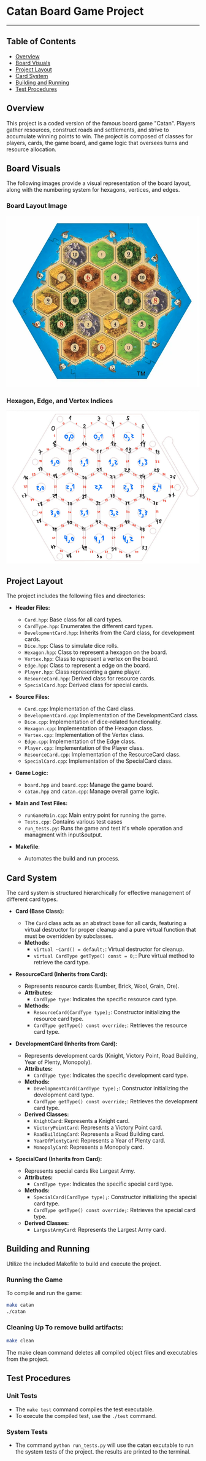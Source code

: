 <!-- * Author: Noam Saida -->
<!-- ID: 212631071 -->
<!-- * Email: noamsayada1@gmail.com -->

# Catan Board Game Project

---

## Table of Contents
- [Overview](#overview)
- [Board Visuals](#board-visuals)
- [Project Layout](#project-layout)
- [Card System](#card-system)
- [Building and Running](#building-and-running)
- [Test Procedures](#test-procedures)

## Overview
This project is a coded version of the famous board game "Catan". Players gather resources, construct roads and settlements, and strive to accumulate winning points to win. The project is composed of classes for players, cards, the game board, and game logic that oversees turns and resource allocation.

## Board Visuals

The following images provide a visual representation of the board layout, along with the numbering system for hexagons, vertices, and edges.

### Board Layout Image
![Board Layout](Board%20Images/board.png)

### Hexagon, Edge, and Vertex Indices
![Hexagon, Edge, and Vertex Indices](Board%20Images/Board%20Indices.png)

## Project Layout
The project includes the following files and directories:

- **Header Files:**
    - `Card.hpp`: Base class for all card types.
    - `CardType.hpp`: Enumerates the different card types.
    - `DevelopmentCard.hpp`: Inherits from the Card class, for development cards.
    - `Dice.hpp`: Class to simulate dice rolls.
    - `Hexagon.hpp`: Class to represent a hexagon on the board.
    - `Vertex.hpp`: Class to represent a vertex on the board.
    - `Edge.hpp`: Class to represent a edge on the board.
    - `Player.hpp`: Class representing a game player.
    - `ResourceCard.hpp`: Derived class for resource cards.
    - `SpecialCard.hpp`: Derived class for special cards.

- **Source Files:**
    - `Card.cpp`: Implementation of the Card class.
    - `DevelopmentCard.cpp`: Implementation of the DevelopmentCard class.
    - `Dice.cpp`: Implementation of dice-related functionality.
    - `Hexagon.cpp`: Implementation of the Hexagon class.
    - `Vertex.cpp`: Implementation of the Vertex class.
    - `Edge.cpp`: Implementation of the Edge class.
    - `Player.cpp`: Implementation of the Player class.
    - `ResourceCard.cpp`: Implementation of the ResourceCard class.
    - `SpecialCard.cpp`: Implementation of the SpecialCard class.

- **Game Logic:**
    - `board.hpp` and `board.cpp`: Manage the game board.
    - `catan.hpp` and `catan.cpp`: Manage overall game logic.

- **Main and Test Files:**
    - `runGameMain.cpp`: Main entry point for running the game.
    - `Tests.cpp`: Contains various test cases
    - `run_tests.py`: Runs the game and test it's whole operation and managment with input&output.

- **Makefile**: 
    - Automates the build and run process.

## Card System
The card system is structured hierarchically for effective management of different card types.

- **Card (Base Class):**
    - The `Card` class acts as an abstract base for all cards, featuring a virtual destructor for proper cleanup and a pure virtual function that must be overridden by subclasses.
    - **Methods:**
        - `virtual ~Card() = default;`: Virtual destructor for cleanup.
        - `virtual CardType getType() const = 0;`: Pure virtual method to retrieve the card type.

- **ResourceCard (Inherits from Card):**
    - Represents resource cards (Lumber, Brick, Wool, Grain, Ore).
    - **Attributes:**
        - `CardType type`: Indicates the specific resource card type.
    - **Methods:**
        - `ResourceCard(CardType type);`: Constructor initializing the resource card type.
        - `CardType getType() const override;`: Retrieves the resource card type.

- **DevelopmentCard (Inherits from Card):**
    - Represents development cards (Knight, Victory Point, Road Building, Year of Plenty, Monopoly).
    - **Attributes:**
        - `CardType type`: Indicates the specific development card type.
    - **Methods:**
        - `DevelopmentCard(CardType type);`: Constructor initializing the development card type.
        - `CardType getType() const override;`: Retrieves the development card type.
    - **Derived Classes:**
        - `KnightCard`: Represents a Knight card.
        - `VictoryPointCard`: Represents a Victory Point card.
        - `RoadBuildingCard`: Represents a Road Building card.
        - `YearOfPlentyCard`: Represents a Year of Plenty card.
        - `MonopolyCard`: Represents a Monopoly card.

- **SpecialCard (Inherits from Card):**
    - Represents special cards like Largest Army.
    - **Attributes:**
        - `CardType type`: Indicates the specific special card type.
    - **Methods:**
        - `SpecialCard(CardType type);`: Constructor initializing the special card type.
        - `CardType getType() const override;`: Retrieves the special card type.
    - **Derived Classes:**
        - `LargestArmyCard`: Represents the Largest Army card.

## Building and Running

Utilize the included Makefile to build and execute the project.

### Running the Game

To compile and run the game:
```sh
make catan
./catan
```
### Cleaning Up To remove build artifacts:

```sh
make clean
```
The make clean command deletes all compiled object files and executables from the project.

## Test Procedures

### Unit Tests
- The `make test` command compiles the test executable.
- To execute the compiled test, use the `./test` command.

### System Tests
- The command `python run_tests.py` will use the catan excutable to run the system tests of the project. the results are printed to the terminal.